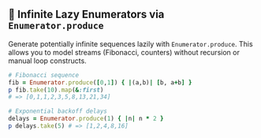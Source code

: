 ## 🚀 Infinite Lazy Enumerators via `Enumerator.produce`

Generate potentially infinite sequences lazily with `Enumerator.produce`. This allows you to model streams (Fibonacci, counters) without recursion or manual loop constructs.

```ruby
# Fibonacci sequence
fib = Enumerator.produce([0,1]) { |(a,b)| [b, a+b] }
p fib.take(10).map(&:first)
# => [0,1,1,2,3,5,8,13,21,34]

# Exponential backoff delays
delays = Enumerator.produce(1) { |n| n * 2 }
p delays.take(5) # => [1,2,4,8,16]
```